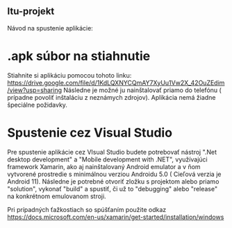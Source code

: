 ## Itu-projekt

Návod na spustenie aplikácie:

# .apk súbor na stiahnutie
Stiahnite si aplikáciu pomocou tohoto linku:
https://drive.google.com/file/d/1KdLQXNYCQmAY7XyUu1Vw2X_42OuZEdim/view?usp=sharing
Následne je možné ju nainštalovať priamo do telefónu ( prípadne povoliť inštaláciu z neznámych zdrojov).
Aplikácia nemá žiadne špeciálne požidavky.


# Spustenie cez Visual Studio
Pre spustenie aplikácie cez VIsual Studio budete potrebovať nástroj ".Net desktop development"  a "Mobile development with .NET", využívajúci framework Xamarin,
ako aj nainštalovaný Android emulator a v ňom vytvorené prostredie s minimálnou verziou Androidu 5.0 ( Cieľová verzia je Android 11). 
Následne je potrebné otvoriť zložku s projektom alebo priamo "solution", vykonať "build" a spustiť, či už to "debugging" alebo "release" na konkrétnom emulovanom stroji. 

Pri prípadných ťažkostiach so spúšťaním použite odkaz https://docs.microsoft.com/en-us/xamarin/get-started/installation/windows
